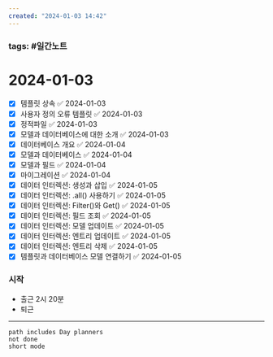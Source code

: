 ```yaml
---
created: "2024-01-03 14:42"
---
```


### tags: #일간노트
  
# 2024-01-03  
- [x] 템플릿 상속 ✅ 2024-01-03
- [x] 사용자 정의 오류 템플릿 ✅ 2024-01-03
- [x] 정적파일 ✅ 2024-01-03
- [x] 모델과 데이터베이스에 대한 소개 ✅ 2024-01-03
- [x] 데이터베이스 개요 ✅ 2024-01-04
- [x] 모델과 데이터베이스 ✅ 2024-01-04
- [x] 모델과 필드 ✅ 2024-01-04
- [x] 마이그레이션 ✅ 2024-01-04
- [x] 데이터 인터렉션: 생성과 삽입 ✅ 2024-01-05
- [x] 데이터 인터렉션: .all() 사용하기 ✅ 2024-01-05
- [x] 데이터 인터렉션: Filter()와 Get() ✅ 2024-01-05
- [x] 데이터 인터렉션: 필드 조회 ✅ 2024-01-05
- [x] 데이터 인터렉션: 모델 업데이트 ✅ 2024-01-05
- [x] 데이터 인터렉션: 엔트리 업데이트 ✅ 2024-01-05
- [x] 데이터 인터렉션: 엔트리 삭제 ✅ 2024-01-05
- [x] 템플릿과 데이터베이스 모델 연결하기 ✅ 2024-01-05

### 시작
- 출근 2시 20분
- 퇴근
---  
```tasks  
path includes Day planners
not done  
short mode  
```